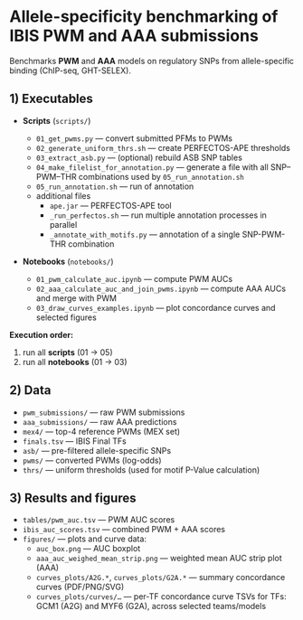# Allele-specificity benchmarking of IBIS PWM and AAA submissions

Benchmarks **PWM** and **AAA** models on regulatory SNPs from allele-specific binding (ChIP-seq, GHT-SELEX).


## 1) Executables

* **Scripts** (`scripts/`)

  * `01_get_pwms.py` — convert submitted PFMs to PWMs
  * `02_generate_uniform_thrs.sh` — create PERFECTOS-APE thresholds
  * `03_extract_asb.py` — (optional) rebuild ASB SNP tables
  * `04_make_filelist_for_annotation.py` — generate a file with all SNP–PWM–THR combinations used by `05_run_annotation.sh`
  * `05_run_annotation.sh` — run of annotation
  * additional files
      * `ape.jar` — PERFECTOS-APE tool
      * `_run_perfectos.sh` — run multiple annotation processes in parallel
      * `_annotate_with_motifs.py` — annotation of a single SNP-PWM-THR combination


* **Notebooks** (`notebooks/`)

  * `01_pwm_calculate_auc.ipynb` — compute PWM AUCs
  * `02_aaa_calculate_auc_and_join_pwms.ipynb` — compute AAA AUCs and merge with PWM
  * `03_draw_curves_examples.ipynb` — plot concordance curves and selected figures

**Execution order:**

1. run all **scripts** (01 -> 05)
2. run all **notebooks** (01 -> 03) 


## 2) Data

* `pwm_submissions/` — raw PWM submissions
* `aaa_submissions/` — raw AAA predictions
* `mex4/` — top-4 reference PWMs (MEX set)
* `finals.tsv` — IBIS Final TFs
* `asb/` — pre-filtered allele-specific SNPs
* `pwms/` — converted PWMs (log-odds)
* `thrs/` — uniform thresholds (used for motif P-Value calculation)


## 3) Results and figures

* `tables/pwm_auc.tsv` — PWM AUC scores
* `ibis_auc_scores.tsv` — combined PWM + AAA scores
* `figures/` — plots and curve data:
  * `auc_box.png` — AUC boxplot
  * `aaa_auc_weighed_mean_strip.png` — weighted mean AUC strip plot (AAA)
  * `curves_plots/A2G.*`, `curves_plots/G2A.*` — summary concordance curves (PDF/PNG/SVG)
  * `curves_plots/curves/…` — per-TF concordance curve TSVs for TFs: GCM1 (A2G) and MYF6 (G2A), across selected teams/models

